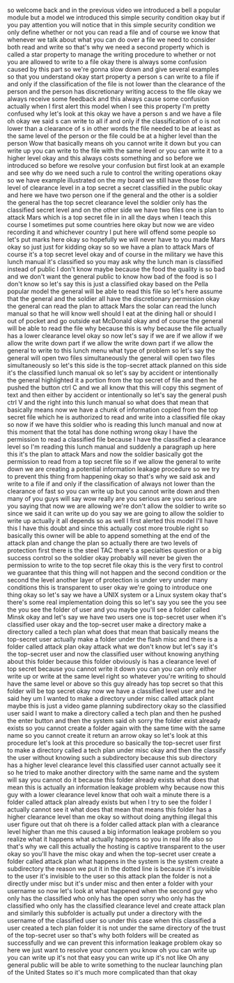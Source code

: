 so welcome back and in the previous video we introduced a bell a popular module but a model we introduced this simple security condition okay but if you pay attention you will notice that in this simple security condition we only define whether or not you can read a file and of course we know that whenever we talk about what you can do over a file we need to consider both read and write so that's why we need a second property which is called a star property to manage the writing procedure to whether or not you are allowed to write to a file okay there is always some confusion caused by this part so we're gonna slow down and give several examples so that you understand okay start property a person s can write to a file if and only if the classification of the file is not lower than the clearance of the person and the person has discretionary writing access to the file okay we always receive some feedback and this always cause some confusion actually when I first alert this model when I see this property I'm pretty confused why let's look at this okay we have a person s and we have a file oh okay we said s can write to all if and only if the classification of o is not lower than a clearance of s in other words the file needed to be at least as the same level of the person or the file could be at a higher level than the person Wow that basically means oh you cannot write it down but you can write up you can write to the file with the same level or you can write it to a higher level okay and this always costs something and so before we introduced so before we resolve your confusion but first look at an example and see why do we need such a rule to control the writing operations okay so we have example illustrated on the my board we still have those four level of clearance level in a top secret a secret classified in the public okay and here we have two person one if the general and the other is a soldier the general has the top secret clearance level the soldier only has the classified secret level and on the other side we have two files one is plan to attack Mars which is a top secret file in in all the days when I teach this course I sometimes put some countries here okay but now we are video recording it and whichever country I put here will offend some people so let's put marks here okay so hopefully we will never have to you made Mars okay so just just for kidding okay so so we have a plan to attack Mars of course it's a top secret level okay and of course in the military we have this lunch manual it's classified so you may ask why the lunch man is classified instead of public I don't know maybe because the food the quality is so bad and we don't want the general public to know how bad of the food is so I don't know so let's say this is just a classified okay based on the Pella popular model the general will be able to read this file so let's here assume that the general and the soldier all have the discretionary permission okay the general can read the plan to attack Mars the solar can read the lunch manual so that he will know well should I eat at the dining hall or should I out of pocket and go outside eat McDonald okay and of course the general will be able to read the file why because this is why because the file actually has a lower clearance level okay so now let's say if we are if we allow if we allow the write down part if we allow the write down part if we allow the general to write to this lunch menu what type of problem so let's say the general will open two files simultaneously the general will open two files simultaneously so let's this side is the top-secret attack planned on this side it's the classified lunch manual ok so let's say by accident or intentionally the general highlighted it a portion from the top secret of file and then he pushed the button ctrl C and we all know that this will copy this segment of text and then either by accident or intentionally so let's say the general push ctrl V and the right into this lunch manual so what does that mean that basically means now we have a chunk of information copied from the top secret file which he is authorized to read and write into a classified file okay so now if we have this soldier who is reading this lunch manual and now at this moment that the total has done nothing wrong okay I have the permission to read a classified file because I have the classified a clearance level so I'm reading this lunch manual and suddenly a paragraph up here this it's the plan to attack Mars and now the soldier basically got the permission to read from a top secret file so if we allow the general to write down we are creating a potential information leakage procedure so we try to prevent this thing from happening okay so that's why we said ask and write to a file if and only if the classification of always not lower than the clearance of fast so you can write up but you cannot write down and then many of you guys will say wow really are you serious are you serious are you saying that now we are allowing we're don't allow the soldier to write so since we said it can write up do you say we are going to allow the soldier to write up actually it all depends so as well I first alerted this model I'll have this I have this doubt and since this actually cost more trouble right so basically this owner will be able to append something at the end of the attack plan and change the plan so actually there are two levels of protection first there is the steel TAC there's a specialties question or a big success control so the soldier okay probably will never be given the permission to write to the top secret file okay this is the very first to control we guarantee that this thing will not happen and the second condition or the second the level another layer of protection is under very under many conditions this is transparent to user okay we're going to introduce one thing okay so let's say we have a UNIX system or a Linux system okay that's there's some real implementation doing this so let's say you see the you see the you see the folder of user and you maybe you'll see a folder called Minsk okay and let's say we have two users one is top-secret user when it's classified user okay and the top-secret user make a directory make a directory called a tech plan what does that mean that basically means the top-secret user actually make a folder under the flash misc and there is a folder called attack plan okay attack what we don't know but let's say it's the top-secret user and now the classified user without knowing anything about this folder because this folder obviously is has a clearance level of top secret because you cannot write it down you can you can only either write up or write at the same level right so whatever you're writing to should have the same level or above so this guy already has top secret so that this folder will be top secret okay now we have a classified level user and he said hey um I wanted to make a directory under misc called attack plant maybe this is just a video game planning subdirectory okay so the classified user said I want to make a directory called a tech plan and then he pushed the enter button and then the system said oh sorry the folder exist already exists so you cannot create a folder again with the same time with the same name so you cannot create it return an arrow okay so let's look at this procedure let's look at this procedure so basically the top-secret user first to make a directory called a tech plan under misc okay and then the classify the user without knowing such a subdirectory because this sub directory has a higher level clearance level this classified user cannot actually see it so he tried to make another directory with the same name and the system will say you cannot do it because this folder already exists what does that mean this is actually an information leakage problem why because now this guy with a lower clearance level know that ooh wait a minute there is a folder called attack plan already exists but when I try to see the folder I actually cannot see it what does that mean that means this folder has a higher clearance level than me okay so without doing anything illegal this user figure out that oh there is a folder called attack plan with a clearance level higher than me this caused a big information leakage problem so you realize what it happens what actually happens so you in real life also so that's why we call this actually the hosting is captive transparent to the user okay so you'll have the misc okay and when the top-secret user create a folder called attack plan what happens in the system is the system create a subdirectory the reason we put it in the dotted line is because it's invisible to the user it's invisible to the user so this attack plan the folder is not a directly under misc but it's under misc and then enter a folder with your username so now let's look at what happened when the second guy who only has the classified who only has the open sorry who only has the classified who only has the classified clearance level and create attack plan and similarly this subfolder is actually put under a directory with the username of the classified user so under this case when this classified a user created a tech plan folder it is not under the same directory of the trust of the top-secret user so that's why both folders will be created as successfully and we can prevent this information leakage problem okay so here we just want to resolve your concern you know oh you can write up you can write up it's not that easy you can write up it's not like Oh any general public will be able to write something to the nuclear launching plan of the United States so it's much more complicated than that okay  
